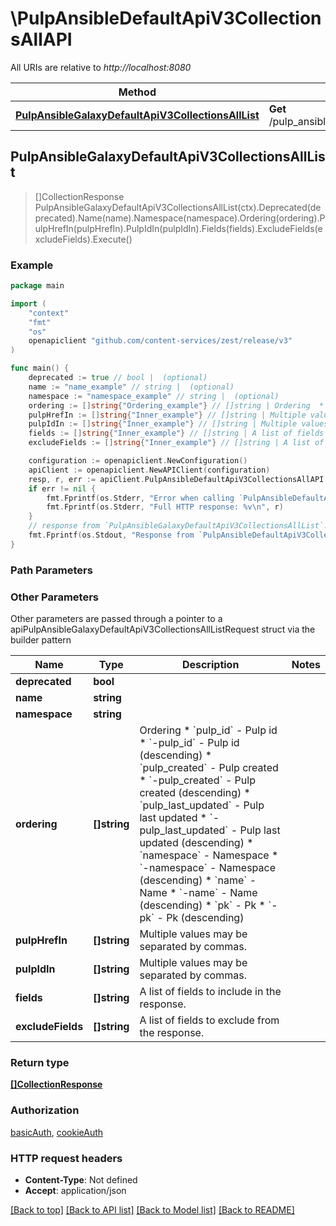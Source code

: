 # \PulpAnsibleDefaultApiV3CollectionsAllAPI

All URIs are relative to *http://localhost:8080*

Method | HTTP request | Description
------------- | ------------- | -------------
[**PulpAnsibleGalaxyDefaultApiV3CollectionsAllList**](PulpAnsibleDefaultApiV3CollectionsAllAPI.md#PulpAnsibleGalaxyDefaultApiV3CollectionsAllList) | **Get** /pulp_ansible/galaxy/default/api/v3/collections/all/ | 



## PulpAnsibleGalaxyDefaultApiV3CollectionsAllList

> []CollectionResponse PulpAnsibleGalaxyDefaultApiV3CollectionsAllList(ctx).Deprecated(deprecated).Name(name).Namespace(namespace).Ordering(ordering).PulpHrefIn(pulpHrefIn).PulpIdIn(pulpIdIn).Fields(fields).ExcludeFields(excludeFields).Execute()





### Example

```go
package main

import (
    "context"
    "fmt"
    "os"
    openapiclient "github.com/content-services/zest/release/v3"
)

func main() {
    deprecated := true // bool |  (optional)
    name := "name_example" // string |  (optional)
    namespace := "namespace_example" // string |  (optional)
    ordering := []string{"Ordering_example"} // []string | Ordering  * `pulp_id` - Pulp id * `-pulp_id` - Pulp id (descending) * `pulp_created` - Pulp created * `-pulp_created` - Pulp created (descending) * `pulp_last_updated` - Pulp last updated * `-pulp_last_updated` - Pulp last updated (descending) * `namespace` - Namespace * `-namespace` - Namespace (descending) * `name` - Name * `-name` - Name (descending) * `pk` - Pk * `-pk` - Pk (descending) (optional)
    pulpHrefIn := []string{"Inner_example"} // []string | Multiple values may be separated by commas. (optional)
    pulpIdIn := []string{"Inner_example"} // []string | Multiple values may be separated by commas. (optional)
    fields := []string{"Inner_example"} // []string | A list of fields to include in the response. (optional)
    excludeFields := []string{"Inner_example"} // []string | A list of fields to exclude from the response. (optional)

    configuration := openapiclient.NewConfiguration()
    apiClient := openapiclient.NewAPIClient(configuration)
    resp, r, err := apiClient.PulpAnsibleDefaultApiV3CollectionsAllAPI.PulpAnsibleGalaxyDefaultApiV3CollectionsAllList(context.Background()).Deprecated(deprecated).Name(name).Namespace(namespace).Ordering(ordering).PulpHrefIn(pulpHrefIn).PulpIdIn(pulpIdIn).Fields(fields).ExcludeFields(excludeFields).Execute()
    if err != nil {
        fmt.Fprintf(os.Stderr, "Error when calling `PulpAnsibleDefaultApiV3CollectionsAllAPI.PulpAnsibleGalaxyDefaultApiV3CollectionsAllList``: %v\n", err)
        fmt.Fprintf(os.Stderr, "Full HTTP response: %v\n", r)
    }
    // response from `PulpAnsibleGalaxyDefaultApiV3CollectionsAllList`: []CollectionResponse
    fmt.Fprintf(os.Stdout, "Response from `PulpAnsibleDefaultApiV3CollectionsAllAPI.PulpAnsibleGalaxyDefaultApiV3CollectionsAllList`: %v\n", resp)
}
```

### Path Parameters



### Other Parameters

Other parameters are passed through a pointer to a apiPulpAnsibleGalaxyDefaultApiV3CollectionsAllListRequest struct via the builder pattern


Name | Type | Description  | Notes
------------- | ------------- | ------------- | -------------
 **deprecated** | **bool** |  | 
 **name** | **string** |  | 
 **namespace** | **string** |  | 
 **ordering** | **[]string** | Ordering  * &#x60;pulp_id&#x60; - Pulp id * &#x60;-pulp_id&#x60; - Pulp id (descending) * &#x60;pulp_created&#x60; - Pulp created * &#x60;-pulp_created&#x60; - Pulp created (descending) * &#x60;pulp_last_updated&#x60; - Pulp last updated * &#x60;-pulp_last_updated&#x60; - Pulp last updated (descending) * &#x60;namespace&#x60; - Namespace * &#x60;-namespace&#x60; - Namespace (descending) * &#x60;name&#x60; - Name * &#x60;-name&#x60; - Name (descending) * &#x60;pk&#x60; - Pk * &#x60;-pk&#x60; - Pk (descending) | 
 **pulpHrefIn** | **[]string** | Multiple values may be separated by commas. | 
 **pulpIdIn** | **[]string** | Multiple values may be separated by commas. | 
 **fields** | **[]string** | A list of fields to include in the response. | 
 **excludeFields** | **[]string** | A list of fields to exclude from the response. | 

### Return type

[**[]CollectionResponse**](CollectionResponse.md)

### Authorization

[basicAuth](../README.md#basicAuth), [cookieAuth](../README.md#cookieAuth)

### HTTP request headers

- **Content-Type**: Not defined
- **Accept**: application/json

[[Back to top]](#) [[Back to API list]](../README.md#documentation-for-api-endpoints)
[[Back to Model list]](../README.md#documentation-for-models)
[[Back to README]](../README.md)

